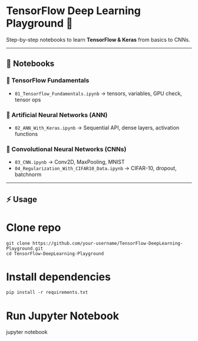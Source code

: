 # TensorFlow Deep Learning Playground 🚀  

Step-by-step notebooks to learn **TensorFlow & Keras** from basics to CNNs.  

---

## 📂 Notebooks  

### 🔹 TensorFlow Fundamentals  
- `01_Tensorflow_Fundamentals.ipynb` → tensors, variables, GPU check, tensor ops  

### 🔹 Artificial Neural Networks (ANN)  
- `02_ANN_With_Keras.ipynb` → Sequential API, dense layers, activation functions  

### 🔹 Convolutional Neural Networks (CNNs)  
- `03_CNN.ipynb` → Conv2D, MaxPooling, MNIST  
- `04_Regularization_With_CIFAR10_Data.ipynb` → CIFAR-10, dropout, batchnorm  

---

## ⚡ Usage  

# Clone repo
```
git clone https://github.com/your-username/TensorFlow-DeepLearning-Playground.git
cd TensorFlow-DeepLearning-Playground
```
# Install dependencies
```
pip install -r requirements.txt
```
# Run Jupyter Notebook
jupyter notebook
